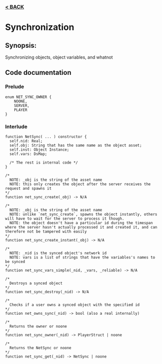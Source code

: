 ### [< BACK](start.md)

# Synchronization
## Synopsis:
Synchronizing objects, object variables, and whatnot
## Code documentation
### Prelude
```gml
enum NET_SYNC_OWNER {
	NOONE,
	SERVER,
	PLAYER
}
```
### Interlude
```gml
function NetSync( ... ) constructor {
  self.nid: Real;
  self.obj: String that has the same name as the object asset;
  self.inst: Object Instance;
  self.vars: DsMap;

  /* The rest is internal code */
}
```
```gml
/*
  NOTE: _obj is the string of the asset name
  NOTE: this only creates the object after the server receives the request and spawns it
*/
function net_sync_create(_obj) -> N/A
```
```gml
/*
  NOTE: _obj is the string of the asset name
  NOTE: unlike `net_sync_create`, spawns the object instantly, others will have to wait for the server to process it though.
  NOTE: the object doesn't have a particular id during the timespan where the server hasn't actually processed it and created it, and can therefore not be tampered with easily
*/
function net_sync_create_instant(_obj) -> N/A
```
```gml
/*
  NOTE: _nid is the synced object's network id
  NOTE: vars is a list of strings that have the variables's names to be synced
*/
function net_sync_vars_simple(_nid, _vars, _reliable) -> N/A
```
```gml
/*
  Destroys a synced object
*/
function net_sync_destroy(_nid) -> N/A
```
```gml
/*
  Checks if a user owns a synced object with the specified id
*/
function net_owns_sync(_nid) -> bool (also a real internally)
```
```gml
/*
  Returns the owner or noone
*/
function net_sync_owner(_nid) -> PlayerStruct | noone
```
```gml
/*
  Returns the NetSync or noone
*/
function net_sync_get(_nid) -> NetSync | noone
```